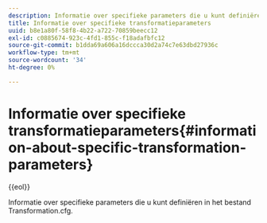 ```yaml
---
description: Informatie over specifieke parameters die u kunt definiëren in het bestand Transformation.cfg.
title: Informatie over specifieke transformatieparameters
uuid: b8e1a80f-58f8-4b22-a722-70859beecc12
exl-id: c0885674-923c-4fd1-855c-f18adafbfc12
source-git-commit: b1dda69a606a16dccca30d2a74c7e63dbd27936c
workflow-type: tm+mt
source-wordcount: '34'
ht-degree: 0%

---
```


# Informatie over specifieke transformatieparameters{#information-about-specific-transformation-parameters}

{{eol}}

Informatie over specifieke parameters die u kunt definiëren in het bestand Transformation.cfg.
